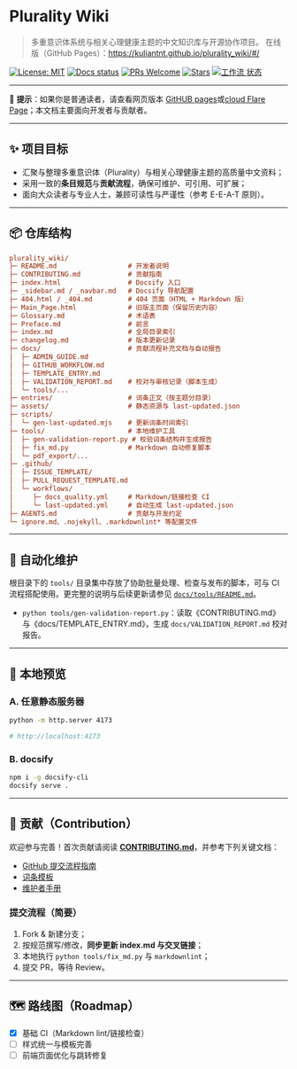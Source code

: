 # Plurality Wiki

> 多重意识体系统与相关心理健康主题的中文知识库与开源协作项目。
> 在线版（GitHub Pages）：<https://kuliantnt.github.io/plurality_wiki/#/>

[![License: MIT](https://img.shields.io/badge/License-MIT-green.svg)](LICENSE)
[![Docs status](https://img.shields.io/badge/docs-online-brightgreen.svg)](https://kuliantnt.github.io/plurality_wiki/#/)
[![PRs Welcome](https://img.shields.io/badge/PRs-welcome-blue.svg)](CONTRIBUTING.md)
[![Stars](https://img.shields.io/github/stars/kuliantnt/plurality_wiki?style=social)](https://github.com/kuliantnt/plurality_wiki/stargazers)
[![工作流 状态](https://img.shields.io/github/actions/workflow/status/kuliantnt/plurality_wiki/ci.yml?label=CI&logo=github)](https://github.com/kuliantnt/plurality_wiki/actions/workflows/docs_quality.yml)

---

📖 **提示**：如果你是普通读者，请查看网页版本 [GitHUB pages](https://kuliantnt.github.io/plurality_wiki/#/)或[cloud Flare Page](https://plurality-wiki.pages.dev/)；本文档主要面向开发者与贡献者。

---

## ✨ 项目目标

- 汇聚与整理多重意识体（Plurality）与相关心理健康主题的高质量中文资料；
- 采用一致的**条目规范**与**贡献流程**，确保可维护、可引用、可扩展；
- 面向大众读者与专业人士，兼顾可读性与严谨性（参考 E-E-A-T 原则）。

---

## 📦 仓库结构

```ini
plurality_wiki/
├─ README.md                  # 开发者说明
├─ CONTRIBUTING.md            # 贡献指南
├─ index.html                 # Docsify 入口
├─ _sidebar.md / _navbar.md   # Docsify 导航配置
├─ 404.html / _404.md         # 404 页面（HTML + Markdown 版）
├─ Main_Page.html             # 旧版主页面（保留历史内容）
├─ Glossary.md                # 术语表
├─ Preface.md                 # 前言
├─ index.md                   # 全局目录索引
├─ changelog.md               # 版本更新记录
├─ docs/                      # 贡献流程补充文档与自动报告
│  ├─ ADMIN_GUIDE.md
│  ├─ GITHUB_WORKFLOW.md
│  ├─ TEMPLATE_ENTRY.md
│  ├─ VALIDATION_REPORT.md    # 校对与审核记录（脚本生成）
│  └─ tools/...
├─ entries/                   # 词条正文（按主题分目录）
├─ assets/                    # 静态资源与 last-updated.json
├─ scripts/
│  └─ gen-last-updated.mjs    # 更新词条时间索引
├─ tools/                     # 本地维护工具
│  ├─ gen-validation-report.py # 校验词条结构并生成报告
│  ├─ fix_md.py               # Markdown 自动修复脚本
│  └─ pdf_export/...
├─ .github/
│  ├─ ISSUE_TEMPLATE/
│  ├─ PULL_REQUEST_TEMPLATE.md
│  └─ workflows/
│     ├─ docs_quality.yml     # Markdown/链接检查 CI
│     └─ last-updated.yml     # 自动生成 last-updated.json
├─ AGENTS.md                  # 贡献与开发约定
└─ ignore.md、.nojekyll、.markdownlint* 等配置文件
```

---

## 🤖 自动化维护

根目录下的 `tools/` 目录集中存放了协助批量处理、检查与发布的脚本，可与 CI 流程搭配使用。更完整的说明与后续更新请参见 [`docs/tools/README.md`](docs/tools/README.md)。

- `python tools/gen-validation-report.py`：读取《CONTRIBUTING.md》与《docs/TEMPLATE_ENTRY.md》，生成 `docs/VALIDATION_REPORT.md` 校对报告。

---

## 🚀 本地预览

### A. 任意静态服务器

```bash
python -m http.server 4173

# http://localhost:4173

```

### B. docsify

```bash
npm i -g docsify-cli
docsify serve .
```

---

## 🧭 贡献（Contribution）

欢迎参与完善！首次贡献请阅读 **[CONTRIBUTING.md](./CONTRIBUTING.md)**，并参考下列关键文档：

- [GitHub 提交流程指南](docs/GITHUB_WORKFLOW.md)
- [词条模板](docs/TEMPLATE_ENTRY.md)
- [维护者手册](docs/ADMIN_GUIDE.md)

### 提交流程（简要）

1. Fork & 新建分支；
2. 按规范撰写/修改，**同步更新 index.md 与交叉链接**；
3. 本地执行 `python tools/fix_md.py` 与 `markdownlint`；
4. 提交 PR，等待 Review。

---

## 🗺️ 路线图（Roadmap）

- [x] 基础 CI（Markdown lint/链接检查）
- [ ] 样式统一与模板完善
- [ ] 前端页面优化与跳转修复
